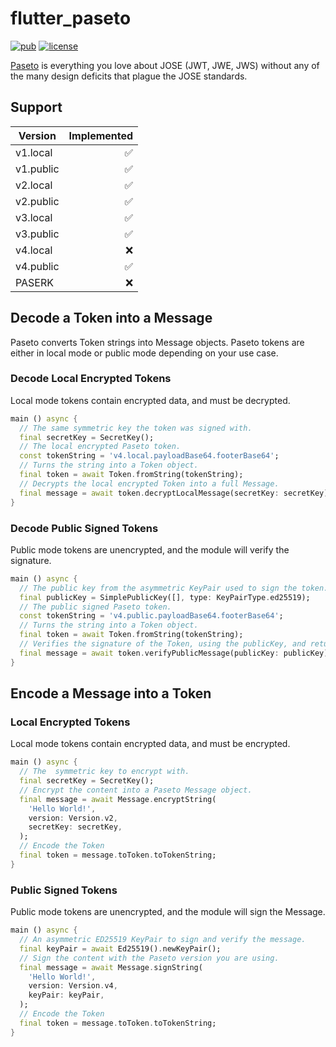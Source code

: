 # flutter_paseto

  
[![pub](https://img.shields.io/pub/v/paseto)](https://pub.dartlang.org/packages/paseto)
[![license](https://img.shields.io/badge/license-BSD-blue.svg)](https://opensource.org/license/BSD-3-clause/)

[Paseto](https://paseto.io) is everything you love about JOSE (JWT, JWE, JWS) without any of the many design deficits that plague the JOSE standards. 

## Support

| Version   | Implemented |
| -------   | --:         |
| v1.local  | ✅          |
| v1.public | ✅          |
| v2.local  | ✅          |
| v2.public | ✅          |
| v3.local  | ✅          |
| v3.public | ✅          |
| v4.local  | ❌          |
| v4.public | ✅          |
| PASERK    | ❌          |

## Decode a Token into a Message

Paseto converts Token strings into Message objects. Paseto tokens are either in local mode or public mode depending on your use case. 

### Decode Local Encrypted Tokens

Local mode tokens contain encrypted data, and must be decrypted.

```dart
main () async {
  // The same symmetric key the token was signed with.
  final secretKey = SecretKey();
  // The local encrypted Paseto token.
  const tokenString = 'v4.local.payloadBase64.footerBase64';
  // Turns the string into a Token object.
  final token = await Token.fromString(tokenString);
  // Decrypts the local encrypted Token into a full Message.
  final message = await token.decryptLocalMessage(secretKey: secretKey);
}
```

### Decode Public Signed Tokens

Public mode tokens are unencrypted, and the module will verify the signature.

```dart
main () async {
  // The public key from the asymmetric KeyPair used to sign the token.
  final publicKey = SimplePublicKey([], type: KeyPairType.ed25519);
  // The public signed Paseto token.
  const tokenString = 'v4.public.payloadBase64.footerBase64';
  // Turns the string into a Token object.
  final token = await Token.fromString(tokenString);
  // Verifies the signature of the Token, using the publicKey, and returns the full Message.
  final message = await token.verifyPublicMessage(publicKey: publicKey);
}
```

## Encode a Message into a Token

### Local Encrypted Tokens

Local mode tokens contain encrypted data, and must be encrypted.

```dart
main () async {
  // The  symmetric key to encrypt with.
  final secretKey = SecretKey();
  // Encrypt the content into a Paseto Message object.
  final message = await Message.encryptString(
    'Hello World!',
    version: Version.v2,
    secretKey: secretKey,
  );
  // Encode the Token
  final token = message.toToken.toTokenString;
}
```

### Public Signed Tokens

Public mode tokens are unencrypted, and the module will sign the Message.

```dart
main () async {
  // An asymmetric ED25519 KeyPair to sign and verify the message.
  final keyPair = await Ed25519().newKeyPair();
  // Sign the content with the Paseto version you are using.
  final message = await Message.signString(
    'Hello World!',
    version: Version.v4,
    keyPair: keyPair,
  );
  // Encode the Token
  final token = message.toToken.toTokenString;  
}
```
